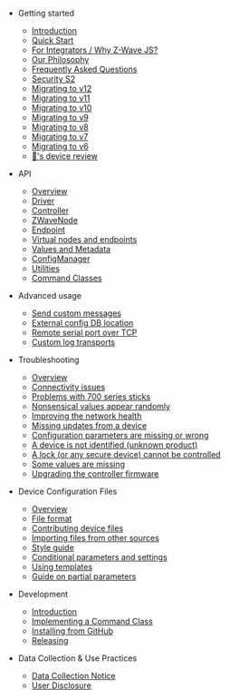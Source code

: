 - Getting started

  - [Introduction](README.md)
  - [Quick Start](getting-started/quickstart.md)
  - [For Integrators / Why Z-Wave JS?](getting-started/integrators.md)
  - [Our Philosophy](getting-started/philosophy.md)
  - [Frequently Asked Questions](getting-started/faq.md)
  - [Security S2](getting-started/security-s2.md)
  - [Migrating to v12](getting-started/migrating-to-v12.md)
  - [Migrating to v11](getting-started/migrating-to-v11.md)
  - [Migrating to v10](getting-started/migrating-to-v10.md)
  - [Migrating to v9](getting-started/migrating-to-v9.md)
  - [Migrating to v8](getting-started/migrating-to-v8.md)
  - [Migrating to v7](getting-started/migrating-to-v7.md)
  - [Migrating to v6](getting-started/migrating-to-v6.md)
  - [🦎's device review](getting-started/device-review.md)

- API

  - [Overview](api/overview.md)
  - [Driver](api/driver.md)
  - [Controller](api/controller.md)
  - [ZWaveNode](api/node.md)
  - [Endpoint](api/endpoint.md)
  - [Virtual nodes and endpoints](api/virtual-node-endpoint.md)
  - [Values and Metadata](api/valueid.md)
  - [ConfigManager](api/config-manager.md)
  - [Utilities](api/utils.md)
  - [Command Classes](api/CCs/index.md)

- Advanced usage

  - [Send custom messages](usage/custom.md)
  - [External config DB location](usage/external-config.md)
  - [Remote serial port over TCP](usage/tcp-connection.md)
  - [Custom log transports](usage/log-transports.md)

- Troubleshooting

  - [Overview](troubleshooting/index.md)
  - [Connectivity issues](troubleshooting/connectivity-issues.md)
  - [Problems with 700 series sticks](troubleshooting/otw-upgrade.md)
  - [Nonsensical values appear randomly](troubleshooting/nonsensical-values.md)
  - [Improving the network health](troubleshooting/network-health.md)
  - [Missing updates from a device](troubleshooting/no-updates.md)
  - [Configuration parameters are missing or wrong](troubleshooting/missing-config-params.md)
  - [A device is not identified (unknown product)](troubleshooting/unidentified-device.md)
  - [A lock (or any secure device) cannot be controlled](troubleshooting/lock-uncontrollable.md)
  - [Some values are missing](troubleshooting/missing-values.md)
  - [Upgrading the controller firmware](troubleshooting/otw-upgrade.md)

- Device Configuration Files

  - [Overview](config-files/overview.md)
  - [File format](config-files/file-format.md)
  - [Contributing device files](config-files/contributing-files.md)
  - [Importing files from other sources](config-files/importing-from-others.md)
  <!-- - [Using telemetry data](config-files/using-telemetry-data.md) -->
  - [Style guide](config-files/style-guide.md)
  - [Conditional parameters and settings](config-files/conditional-settings.md)
  - [Using templates](config-files/using-templates.md)
  - [Guide on partial parameters](config-files/partial-parameters.md)

- Development

  - [Introduction](development/intro.md)
  - [Implementing a Command Class](development/implementing-cc.md)
  - [Installing from GitHub](development/installing-from-github.md)
  - [Releasing](development/releasing.md)

- Data Collection & Use Practices

  - [Data Collection Notice](data-collection/data-collection.md)
  - [User Disclosure](data-collection/user-disclosure.md)
